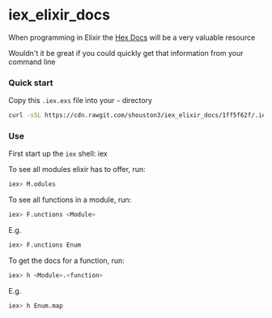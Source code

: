 # iex_elixir_docs

When programming in Elixir the [Hex Docs](https://hexdocs.pm/elixir) will be a very valuable resource

Wouldn't it be great if you could quickly get that information from your command line

### Quick start

Copy this `.iex.exs` file into your `~` directory
```bash
curl -sSL https://cdn.rawgit.com/shouston3/iex_elixir_docs/1ff5f62f/.iex.exs >> ~/.iex.exs
```

### Use

First start up the `iex` shell:
iex

To see all modules elixir has to offer, run:
```bash
iex> M.odules
```

To see all functions in a module, run:
```bash
iex> F.unctions <Module>
```

E.g.

```bash
iex> F.unctions Enum
```

To get the docs for a function, run:
```bash
iex> h <Module>.<function>
```

E.g.

```bash
iex> h Enum.map
```

